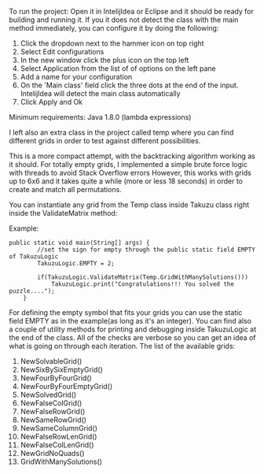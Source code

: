 To run the project:
Open it in IntelijIdea or Eclipse and it should be ready for building and running it.
If you it does not detect the class with the main method immediately, you can configure it by doing the following:
1) Click the dropdown next to the hammer icon on top right
2) Select Edit configurations
3) In the new window click the plus icon on the top left
4) Select Application from the list of of options on the left pane
5) Add a name for your configuration
6) On the 'Main class' field click the three dots at the end of the input. IntelijIdea will detect the main class automatically
7) Click Apply and Ok

Minimum requirements: Java 1.8.0 (lambda expressions)

I left also an extra class in the project called temp where you can find different grids in order to test
against different possibilities. 

This is a more compact attempt, with the backtracking algorithm working as it should.
For totally empty grids, I implemented a simple brute force logic with threads to avoid Stack Overflow errors
However, this works with grids up to 6x6 and it takes quite a while (more or less 18 seconds) in order to create and match all permutations.

You can instantiate any grid from the Temp class inside Takuzu class right inside the ValidateMatrix method:

Example:
````
public static void main(String[] args) {
        //set the sign for empty through the public static field EMPTY of TakuzuLogic
        TakuzuLogic.EMPTY = 2;
        
        if(TakuzuLogic.ValidateMatrix(Temp.GridWithManySolutions())) 
            TakuzuLogic.print("Congratulations!!! You solved the puzzle....");
    }

````
 
 For defining the empty symbol that fits your grids you can use the static field EMPTY as in the example(as long as it's an integer).
 You can find also a couple of utility methods for printing and debugging inside TakuzuLogic at the end of the class.
 All of the checks are verbose so you can get an idea of what is going on through each iteration. 
 The list of the available grids:
 1) NewSolvableGrid()
 2) NewSixBySixEmptyGrid()
 3) NewFourByFourGrid()
 4) NewFourByFourEmptyGrid()
 5) NewSolvedGrid()
 6) NewFalseColGrid()
 7) NewFalseRowGrid()
 8) NewSameRowGrid()
 9) NewSameColumnGrid()
 10) NewFalseRowLenGrid()
 11) NewFalseColLenGrid()
 12) NewGridNoQuads()
 13) GridWithManySolutions()
 
